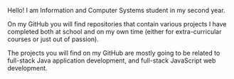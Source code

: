 Hello! I am Information and Computer Systems student in my second year.

On my GitHub you will find repositories that contain various projects I have completed both at school and on my own time (either for extra-curricular courses or just out of passion).

The projects you will find on my GitHub are mostly going to be related to full-stack Java application development, and full-stack JavaScript web development.

<!---
Felacc/Felacc is a ✨ special ✨ repository because its `README.md` (this file) appears on your GitHub profile.
You can click the Preview link to take a look at your changes.
--->
